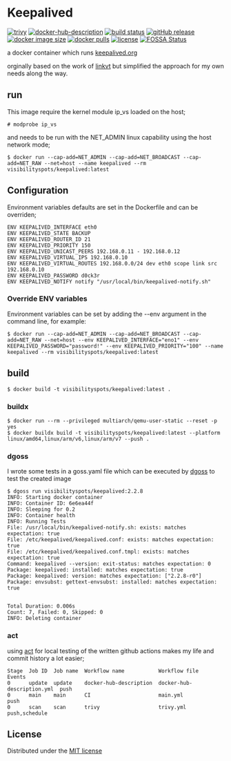 # Keepalived

[![trivy](https://github.com/visibilityspots/dockerfile-keepalived/actions/workflows/trivy.yml/badge.svg)](https://github.com/visibilityspots/dockerfile-keepalived/actions/workflows/trivy.yml)
[![docker-hub-description](https://github.com/visibilityspots/dockerfile-keepalived/actions/workflows/docker-hub-description.yml/badge.svg)](https://github.com/visibilityspots/dockerfile-keepalived/actions/workflows/docker-hub-description.yml)
[![build status](https://github.com/visibilityspots/dockerfile-keepalived/actions/workflows/main.yml/badge.svg)](https://github.com/visibilityspots/dockerfile-keepalived/actions/workflows/main.yml)
[![gitHub release](https://img.shields.io/github/v/release/visibilityspots/dockerfile-keepalived)](https://github.com/visibilityspots/dockerfile-keepalived/releases)
[![docker image size](https://img.shields.io/docker/image-size/visibilityspots/keepalived/latest)](https://hub.docker.com/r/visibilityspots/keepalived)
[![docker pulls](https://img.shields.io/docker/pulls/visibilityspots/keepalived.svg)](https://hub.docker.com/r/visibilityspots/keepalived/)
[![license](https://img.shields.io/badge/license-MIT-blue.svg)](https://opensource.org/licenses/MIT)
[![FOSSA Status](https://app.fossa.com/api/projects/git%2Bgithub.com%2Fvisibilityspots%2Fdockerfile-keepalived.svg?type=shield&issueType=license)](https://app.fossa.com/projects/git%2Bgithub.com%2Fvisibilityspots%2Fdockerfile-keepalived?ref=badge_shield&issueType=license)


a docker container which runs [keepalived.org](http://keepalived.org/)

orginally based on the work of [linkvt](https://github.com/linkvt/docker-keepalived) but simplified the approach for my own needs along the way.

## run

This image require the kernel module ip_vs loaded on the host;

```
# modprobe ip_vs
```

and needs to be run with the NET_ADMIN linux capability using the host network mode;

```
$ docker run --cap-add=NET_ADMIN --cap-add=NET_BROADCAST --cap-add=NET_RAW --net=host --name keepalived --rm visibilityspots/keepalived:latest
```

## Configuration

Environment variables defaults are set in the Dockerfile and can be overriden;

```
ENV KEEPALIVED_INTERFACE eth0
ENV KEEPALIVED_STATE BACKUP
ENV KEEPALIVED_ROUTER_ID 21
ENV KEEPALIVED_PRIORITY 150
ENV KEEPALIVED_UNICAST_PEERS 192.168.0.11 - 192.168.0.12
ENV KEEPALIVED_VIRTUAL_IPS 192.168.0.10
ENV KEEPALIVED_VIRTUAL_ROUTES 192.168.0.0/24 dev eth0 scope link src 192.168.0.10
ENV KEEPALIVED_PASSWORD d0ck3r
ENV KEEPALIVED_NOTIFY notify "/usr/local/bin/keepalived-notify.sh"
```

### Override ENV variables

Environment variables can be set by adding the --env argument in the command line, for example:


```
$ docker run --cap-add=NET_ADMIN --cap-add=NET_BROADCAST --cap-add=NET_RAW --net=host --env KEEPALIVED_INTERFACE="eno1" --env KEEPALIVED_PASSWORD="password!" --env KEEPALIVED_PRIORITY="100" --name keepalived --rm visibilityspots/keepalived:latest
```

## build

```
$ docker build -t visibilityspots/keepalived:latest .
```

### buildx

```
$ docker run --rm --privileged multiarch/qemu-user-static --reset -p yes
$ docker buildx build -t visibilityspots/keepalived:latest --platform linux/amd64,linux/arm/v6,linux/arm/v7 --push .
```

### dgoss

I wrote some tests in a goss.yaml file which can be executed by [dgoss](https://github.com/aelsabbahy/goss/tree/master/extras/dgoss) to test the created image

```
$ dgoss run visibilityspots/keepalived:2.2.8
INFO: Starting docker container
INFO: Container ID: 6e6ea44f
INFO: Sleeping for 0.2
INFO: Container health
INFO: Running Tests
File: /usr/local/bin/keepalived-notify.sh: exists: matches expectation: true
File: /etc/keepalived/keepalived.conf: exists: matches expectation: true
File: /etc/keepalived/keepalived.conf.tmpl: exists: matches expectation: true
Command: keepalived --version: exit-status: matches expectation: 0
Package: keepalived: installed: matches expectation: true
Package: keepalived: version: matches expectation: ["2.2.8-r0"]
Package: envsubst: gettext-envsubst: installed: matches expectation: true


Total Duration: 0.006s
Count: 7, Failed: 0, Skipped: 0
INFO: Deleting container
```

### act

using [act](https://github.com/nektos/act#overview----) for local testing of the written github actions makes my life and commit history a lot easier;

```
Stage  Job ID  Job name  Workflow name           Workflow file               Events
0      update  update    docker-hub-description  docker-hub-description.yml  push
0      main    main      CI                      main.yml                    push
0      scan    scan      trivy                   trivy.yml                   push,schedule
```

## License

Distributed under the [MIT license](https://github.com/visibilityspots/dockerfile-keepalived/blob/master/LICENSE)
